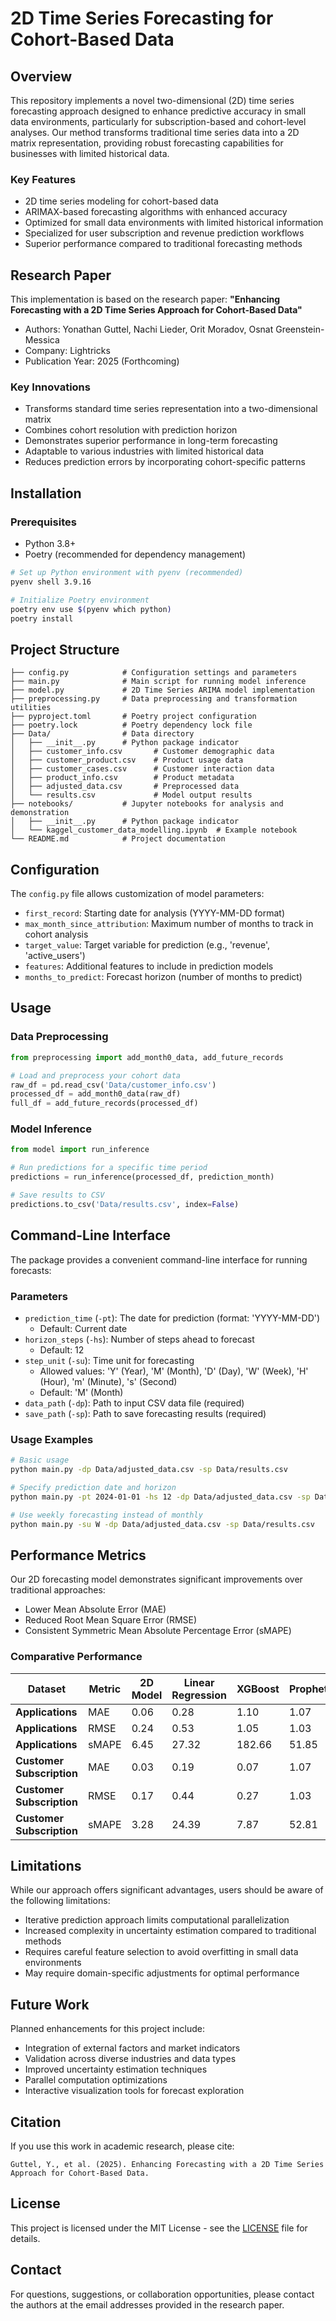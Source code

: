 # 2D Time Series Forecasting for Cohort-Based Data

## Overview

This repository implements a novel two-dimensional (2D) time series forecasting approach designed to enhance predictive accuracy in small data environments, particularly for subscription-based and cohort-level analyses. Our method transforms traditional time series data into a 2D matrix representation, providing robust forecasting capabilities for businesses with limited historical data.

### Key Features

- 2D time series modeling for cohort-based data
- ARIMAX-based forecasting algorithms with enhanced accuracy
- Optimized for small data environments with limited historical information
- Specialized for user subscription and revenue prediction workflows
- Superior performance compared to traditional forecasting methods

## Research Paper

This implementation is based on the research paper:
**"Enhancing Forecasting with a 2D Time Series Approach for Cohort-Based Data"**
- Authors: Yonathan Guttel, Nachi Lieder, Orit Moradov, Osnat Greenstein-Messica
- Company: Lightricks
- Publication Year: 2025 (Forthcoming)

### Key Innovations

- Transforms standard time series representation into a two-dimensional matrix
- Combines cohort resolution with prediction horizon
- Demonstrates superior performance in long-term forecasting
- Adaptable to various industries with limited historical data
- Reduces prediction errors by incorporating cohort-specific patterns

## Installation

### Prerequisites

- Python 3.8+
- Poetry (recommended for dependency management)

```bash
# Set up Python environment with pyenv (recommended)
pyenv shell 3.9.16

# Initialize Poetry environment
poetry env use $(pyenv which python)
poetry install
```

## Project Structure

```
├── config.py            # Configuration settings and parameters
├── main.py              # Main script for running model inference
├── model.py             # 2D Time Series ARIMA model implementation
├── preprocessing.py     # Data preprocessing and transformation utilities
├── pyproject.toml       # Poetry project configuration
├── poetry.lock          # Poetry dependency lock file
├── Data/                # Data directory
│   ├── __init__.py      # Python package indicator
│   ├── customer_info.csv       # Customer demographic data
│   ├── customer_product.csv    # Product usage data
│   ├── customer_cases.csv      # Customer interaction data
│   ├── product_info.csv        # Product metadata
│   ├── adjusted_data.csv       # Preprocessed data
│   └── results.csv             # Model output results
├── notebooks/           # Jupyter notebooks for analysis and demonstration
│   ├── __init__.py      # Python package indicator
│   └── kaggel_customer_data_modelling.ipynb  # Example notebook
└── README.md            # Project documentation
```

## Configuration

The `config.py` file allows customization of model parameters:

- `first_record`: Starting date for analysis (YYYY-MM-DD format)
- `max_month_since_attribution`: Maximum number of months to track in cohort analysis
- `target_value`: Target variable for prediction (e.g., 'revenue', 'active_users')
- `features`: Additional features to include in prediction models
- `months_to_predict`: Forecast horizon (number of months to predict)

## Usage

### Data Preprocessing

```python
from preprocessing import add_month0_data, add_future_records

# Load and preprocess your cohort data
raw_df = pd.read_csv('Data/customer_info.csv')
processed_df = add_month0_data(raw_df)
full_df = add_future_records(processed_df)
```

### Model Inference

```python
from model import run_inference

# Run predictions for a specific time period
predictions = run_inference(processed_df, prediction_month)

# Save results to CSV
predictions.to_csv('Data/results.csv', index=False)
```

## Command-Line Interface

The package provides a convenient command-line interface for running forecasts:

### Parameters

- `prediction_time` (`-pt`): The date for prediction (format: 'YYYY-MM-DD')
  - Default: Current date
- `horizon_steps` (`-hs`): Number of steps ahead to forecast
  - Default: 12
- `step_unit` (`-su`): Time unit for forecasting
  - Allowed values: 'Y' (Year), 'M' (Month), 'D' (Day), 'W' (Week), 'H' (Hour), 'm' (Minute), 's' (Second)
  - Default: 'M' (Month)
- `data_path` (`-dp`): Path to input CSV data file (required)
- `save_path` (`-sp`): Path to save forecasting results (required)

### Usage Examples

```bash
# Basic usage
python main.py -dp Data/adjusted_data.csv -sp Data/results.csv

# Specify prediction date and horizon
python main.py -pt 2024-01-01 -hs 12 -dp Data/adjusted_data.csv -sp Data/results.csv

# Use weekly forecasting instead of monthly
python main.py -su W -dp Data/adjusted_data.csv -sp Data/results.csv
```

## Performance Metrics

Our 2D forecasting model demonstrates significant improvements over traditional approaches:

- Lower Mean Absolute Error (MAE)
- Reduced Root Mean Square Error (RMSE)
- Consistent Symmetric Mean Absolute Percentage Error (sMAPE)

### Comparative Performance

| Dataset                    | Metric | 2D Model | Linear Regression | XGBoost | Prophet |
|----------------------------|--------|----------|-------------------|---------|---------|
| **Applications**           | MAE    | 0.06     | 0.28              | 1.10    | 1.07    |
| **Applications**           | RMSE   | 0.24     | 0.53              | 1.05    | 1.03    |
| **Applications**           | sMAPE  | 6.45     | 27.32             | 182.66  | 51.85   |
| **Customer Subscription**  | MAE    | 0.03     | 0.19              | 0.07    | 1.07    |
| **Customer Subscription**  | RMSE   | 0.17     | 0.44              | 0.27    | 1.03    |
| **Customer Subscription**  | sMAPE  | 3.28     | 24.39             | 7.87    | 52.81   |

## Limitations

While our approach offers significant advantages, users should be aware of the following limitations:

- Iterative prediction approach limits computational parallelization
- Increased complexity in uncertainty estimation compared to traditional methods
- Requires careful feature selection to avoid overfitting in small data environments
- May require domain-specific adjustments for optimal performance

## Future Work

Planned enhancements for this project include:

- Integration of external factors and market indicators
- Validation across diverse industries and data types
- Improved uncertainty estimation techniques
- Parallel computation optimizations
- Interactive visualization tools for forecast exploration

## Citation

If you use this work in academic research, please cite:
```
Guttel, Y., et al. (2025). Enhancing Forecasting with a 2D Time Series Approach for Cohort-Based Data.
```

## License

This project is licensed under the MIT License - see the [LICENSE](LICENSE) file for details.

## Contact

For questions, suggestions, or collaboration opportunities, please contact the authors at the email addresses provided in the research paper.